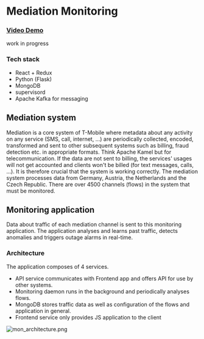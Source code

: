 # Mediation Monitoring #
### [Video Demo](https://goo.gl/Wg5sQQ) ###
work in progress

### Tech stack ###

* React + Redux
* Python (Flask)
* MongoDB
* supervisord
* Apache Kafka for messaging

## Mediation system ##
Mediation is a core system of T-Mobile where metadata about any activity on any service (SMS, call, internet, ...) are periodically collected, encoded, transformed and sent to other subsequent systems such as billing, fraud detection etc. in appropriate formats. Think Apache Kamel but for telecommunication. If the data are not sent to billing, the services' usages will not get accounted and clients won't be billed (for text messages, calls, ...). It is therefore crucial that the system is working correctly. The mediation system processes data from Germany, Austria, the Netherlands and the Czech Republic. There are over 4500 channels (flows) in the system that must be monitored. 
  
## Monitoring application ##
Data about traffic of each mediation channel is sent to this monitoring application. The application analyses and learns past traffic, detects anomalies and triggers outage alarms in real-time.

### Architecture ###
 The application composes of 4 services.
 * API service communicates with Frontend app and offers API for use by other systems.
 * Monitoring daemon runs in the background and periodically analyses flows.
 * MongoDB stores traffic data as well as configuration of the flows and application in general.
 * Frontend service only provides JS application to the client

![mon_architecture.png](https://bitbucket.org/repo/bGypxq/images/1574827955-mon_architecture.png)